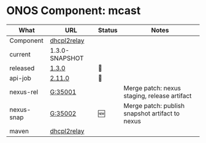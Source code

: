 ONOS Component: mcast
=====================

| What | URL | Status | Notes |
| ---- | --- | ------ | ----- |
| Component  | [dhcpl2relay](https://gerrit.opencord.org/plugins/gitiles/dhcpl2relay) | | |
| current    | 1.3.0-SNAPSHOT | | |    
| released   | [1.3.0](https://mvnrepository.com/artifact/org.opencord/dhcpl2relay) | :hammer: | |
| api-job    | [2.11.0](https://jenkins.opencord.org/job/onos-app-release/306/console) | :hammer: | |
| nexus-rel  | [G:35001](https://gerrit.opencord.org/c/dhcpl2relay/+/35001) | | Merge patch: nexus staging, release artifact |
| nexus-snap | [G:35002](https://gerrit.opencord.org/c/dhcpl2relay/+/35002) | :new: | Merge patch: publish snapshot artifact to nexus |
| maven      | [dhcpl2relay](https://mvnrepository.com/artifact/org.opencord/dhcpl2relay) | | | Release staged on nexus, publishing to mvc |
